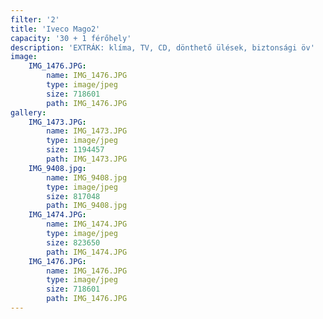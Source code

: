 ```yaml
---
filter: '2'
title: 'Iveco Mago2'
capacity: '30 + 1 férőhely'
description: 'EXTRÁK: klíma, TV, CD, dönthető ülések, biztonsági öv'
image:
    IMG_1476.JPG:
        name: IMG_1476.JPG
        type: image/jpeg
        size: 718601
        path: IMG_1476.JPG
gallery:
    IMG_1473.JPG:
        name: IMG_1473.JPG
        type: image/jpeg
        size: 1194457
        path: IMG_1473.JPG
    IMG_9408.jpg:
        name: IMG_9408.jpg
        type: image/jpeg
        size: 817048
        path: IMG_9408.jpg
    IMG_1474.JPG:
        name: IMG_1474.JPG
        type: image/jpeg
        size: 823650
        path: IMG_1474.JPG
    IMG_1476.JPG:
        name: IMG_1476.JPG
        type: image/jpeg
        size: 718601
        path: IMG_1476.JPG
---
```

